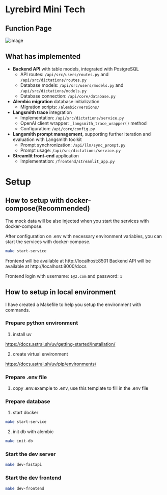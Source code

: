 # Lyrebird Mini Tech



## Function Page
![image](./assets/funcion_page.png)



## What has implemented 

- **Backend API** with table models, integrated with PostgreSQL
  - API routes: `/api/src/users/routes.py` and `/api/src/dictations/routes.py`
  - Database models: `/api/src/users/models.py` and `/api/src/dictations/models.py`
  - Database connection: `/api/core/database.py`
- **Alembic migration** database initialization
  - Migration scripts: `/alembic/versions/`
- **Langsmith trace** integration
  - Implementation: `/api/src/dictations/service.py`
  - OpenAI client wrapper: `_langsmith_trace_wrapper()` method
  - Configuration: `/api/core/config.py`
- **Langsmith prompt management**, supporting further iteration and evaluation with Langsmith toolkit
  - Prompt synchronization: `/api/llm/sync_prompt.py`
  - Prompt usage: `/api/src/dictations/service.py`
- **Streamlit front-end** application
  - Implementation: `/frontend/streamlit_app.py`



# Setup


## How to setup with docker-compose(Recommended)

The mock data will be also injected when you start the services with docker-compose.

After configuration on .env with necessary environment variables, you can start the services with docker-compose.


```bash
make start-service
```

Frontend will be available at http://localhost:8501
Backend API will be available at http://localhost:8000/docs

Frontend login with username: `1@2.com` and password: `1`


## How to setup in local environment 
I have created a Makefile to help you setup the environment with commands.

### Prepare python environment

1. install uv

https://docs.astral.sh/uv/getting-started/installation/

2. create virtual environment


https://docs.astral.sh/uv/pip/environments/


### Prepare .env file
1. copy .env.example to .env, use this template to fill in the .env file


### Prepare database

1. start docker

```bash
make start-service
```

2. init db with alembic
```bash
make init-db
```


### Start the dev server
```bash
make dev-fastapi
```

### Start the dev frontend
```bash
make dev-frontend
```


